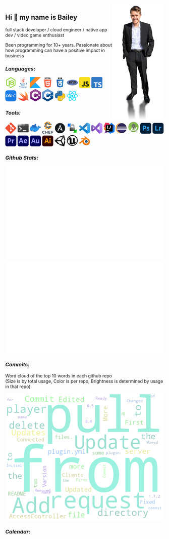 <img src="Languages/baileyalpha4.png" align="right" width="165">

## Hi 👋 my name is Bailey
full stack developer / cloud engineer / native app dev / video game enthusiast

Been programming for 10+ years.
Passionate about how programming can have a positive impact in business 

### *Languages:* </br>
<img src="/Languages/node.png" width="35"> <img src="Languages/java.png" width="35"> <img src="Languages/K.png" width="35"> <img src="Languages/html5.png" width="35"> <img src="Languages/css.png" width="35"> <img src="Languages/php.png" width="35"> <img src="Languages/javascript.png" width="35"> 
<img src="Languages/typescript.png" width="35"> <img src="Languages/objc.png" width="35"> <img src="Languages/swift.png" width="35"> <img src="Languages/c--4.png" width="35"> <img src="Languages/c__.png" width="35"> <img src="Languages/P.png" width="35">  <img src="/Languages/react.png" width="35">

### *Tools:* </br>
<img src="/Languages/git.png" width="35"> <img src="/Languages/windowsterminalicon.png" width="35"> <img src="/Languages/Moby-logo.png" width="35"> <img src="/Languages/chef.png" width="35"> <img src="/Languages/ansible.png" width="35"> <img src="/Languages/winscp.png" width="35"> 
 <img src="/Languages/vscode.png" width="35">  <img src="/Languages/vs.png" width="35"> <img src="/Languages/IJ.png" width="35">  <img src="/Languages/eclipse.png" width="35">  <img src="/Languages/astudio.png" width="35">
<img src="/Languages/photoshop.png" width="35"> <img src="/Languages/Lr2.png" width="35"> <img src="/Languages/Pr2.png" width="35"> <img src="/Languages/ae3.png" width="35"> <img src="/Languages/au4.png" width="35"> <img src="/Languages/ai5.png" width="35">
<img src="/Languages/unity.png" width="35"> <img src="/Languages/unreal.png" width="35"> <img src="/Languages/blender.png" width="35">

### *Github Stats:*
<p align="center">
<img src="https://raw.githubusercontent.com/TheJavaCoder/profile-action-stats/master/generated/overview.svg">
<img src="https://raw.githubusercontent.com/TheJavaCoder/profile-action-stats/master/generated/languages.svg">
</p>

### *Commits:*
Word cloud of the top 10 words in each github repo </br>
(Size is by total usage, Color is per repo, Brightness is determined by usage in that repo) </br>
<p align="center">
<img src="https://raw.githubusercontent.com/TheJavaCoder/TheJavaCoder/main/static/test.png">
</p>

### *Calendar:*


<!--
**TheJavaCoder/TheJavaCoder** is a ✨ _special_ ✨ repository because its `README.md` (this file) appears on your GitHub profile.

Here are some ideas to get you started:

- 🔭 I’m currently working on ...
- 🌱 I’m currently learning ...
- 👯 I’m looking to collaborate on ...
- 🤔 I’m looking for help with ...
- 💬 Ask me about ...
- 📫 How to reach me: ...
- 😄 Pronouns: ...
- ⚡ Fun fact: ...
-->
